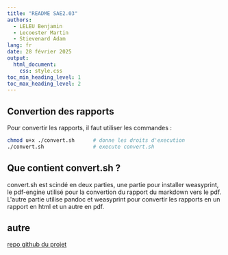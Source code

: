 ```yaml
---
title: "README SAE2.03"
authors:
  - LELEU Benjamin
  - Lecoester Martin
  - Stievenard Adam
lang: fr
date: 28 février 2025
output:
  html_document:
    css: style.css
toc_min_heading_level: 1
toc_max_heading_level: 2
---
```


## Convertion des rapports

Pour convertir les rapports, il faut utiliser les commandes :

```bash
chmod u+x ./convert.sh      # donne les droits d'execution 
./convert.sh                # execute convert.sh
```

## Que contient convert.sh ?

convert.sh est scindé en deux parties, une partie pour installer weasyprint, le pdf-engine utilisé pour la convertion du rapport du markdown vers le pdf.
L'autre partie utilise pandoc et weasyprint pour convertir les rapports en un rapport en html et un autre en pdf.

## autre

[repo github du projet](https://github.com/potatovitch/SAE-2.03)
